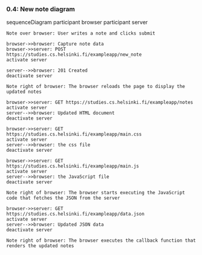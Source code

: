 ### 0.4: New note diagram

sequenceDiagram
    participant browser
    participant server

    Note over browser: User writes a note and clicks submit

    browser->>browser: Capture note data
    browser->>server: POST https://studies.cs.helsinki.fi/exampleapp/new_note
    activate server

    server-->>browser: 201 Created
    deactivate server

    Note right of browser: The browser reloads the page to display the updated notes

    browser->>server: GET https://studies.cs.helsinki.fi/exampleapp/notes
    activate server
    server-->>browser: Updated HTML document
    deactivate server

    browser->>server: GET https://studies.cs.helsinki.fi/exampleapp/main.css
    activate server
    server-->>browser: the css file
    deactivate server

    browser->>server: GET https://studies.cs.helsinki.fi/exampleapp/main.js
    activate server
    server-->>browser: the JavaScript file
    deactivate server

    Note right of browser: The browser starts executing the JavaScript code that fetches the JSON from the server

    browser->>server: GET https://studies.cs.helsinki.fi/exampleapp/data.json
    activate server
    server-->>browser: Updated JSON data
    deactivate server

    Note right of browser: The browser executes the callback function that renders the updated notes
